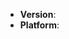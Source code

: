 <!--
If you want to report a bug, you are in the right place!

If you need help or have a question, go here: https://github.com/libuv/help/new

Please include code that demonstrates the bug and keep it short and simple.
-->
* **Version**: <!-- libuv version -->
* **Platform**: <!-- `uname -a` (UNIX), or Windows version and machine type -->

